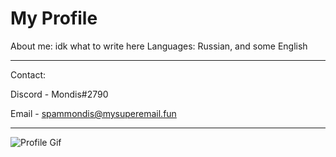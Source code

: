 My Profile
===========

About me: idk what to write here
Languages: Russian, and some English

------
Contact: 

Discord - Mondis#2790

Email - spammondis@mysuperemail.fun

------
![Profile Gif](https://media.discordapp.net/attachments/561669288029585413/749217905442422814/cat.gif)
